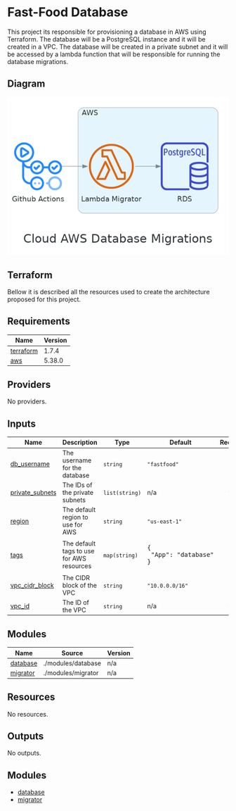 # Fast-Food Database

This project its responsible for provisioning a database in AWS using Terraform. The database will be a PostgreSQL instance and it will be created in a VPC. The database will be created in a private subnet and it will be accessed by a lambda function that will be responsible for running the database migrations.

## Diagram

![diagram](./docs/diagrams/cloud_aws_database_migrations.png)

## Terraform

Bellow it is described all the resources used to create the architecture proposed for this project.

<!-- BEGIN_TF_DOCS -->

## Requirements

| Name | Version |
|------|---------|
| <a name="requirement_terraform"></a> [terraform](#requirement\_terraform) | 1.7.4 |
| <a name="requirement_aws"></a> [aws](#requirement\_aws) | 5.38.0 |
## Providers

No providers.
## Inputs

| Name | Description | Type | Default | Required |
|------|-------------|------|---------|:--------:|
| <a name="input_db_username"></a> [db\_username](#input\_db\_username) | The username for the database | `string` | `"fastfood"` | no |
| <a name="input_private_subnets"></a> [private\_subnets](#input\_private\_subnets) | The IDs of the private subnets | `list(string)` | n/a | yes |
| <a name="input_region"></a> [region](#input\_region) | The default region to use for AWS | `string` | `"us-east-1"` | no |
| <a name="input_tags"></a> [tags](#input\_tags) | The default tags to use for AWS resources | `map(string)` | <pre>{<br>  "App": "database"<br>}</pre> | no |
| <a name="input_vpc_cidr_block"></a> [vpc\_cidr\_block](#input\_vpc\_cidr\_block) | The CIDR block of the VPC | `string` | `"10.0.0.0/16"` | no |
| <a name="input_vpc_id"></a> [vpc\_id](#input\_vpc\_id) | The ID of the VPC | `string` | n/a | yes |
## Modules

| Name | Source | Version |
|------|--------|---------|
| <a name="module_database"></a> [database](#module\_database) | ./modules/database | n/a |
| <a name="module_migrator"></a> [migrator](#module\_migrator) | ./modules/migrator | n/a |
## Resources

No resources.
## Outputs

No outputs.
<!-- END_TF_DOCS -->

## Modules

- [database](./docs/database.md)
- [migrator](./docs/migrator.md)